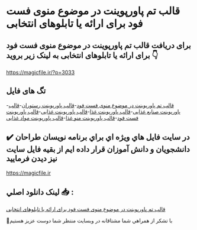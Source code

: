 # قالب تم پاورپوینت در موضوع منوی فست فود برای ارائه یا تابلوهای انتخابی

## برای دریافت قالب تم پاورپوینت در موضوع منوی فست فود برای ارائه یا تابلوهای انتخابی به لینک زیر بروید 👇

https://magicfile.ir/?p=3033

## تگ های فایل

-[قالب تم پاورپوینت در موضوع منوی فست فود](https://magicfile.ir/product/%d9%82%d8%a7%d9%84%d8%a8-%d8%aa%d9%85-%d9%be%d8%a7%d9%88%d8%b1%d9%be%d9%88%db%8c%d9%86%d8%aa-%d9%85%d9%86%d9%88%db%8c-%d9%81%d8%b3%d8%aa-%d9%81%d9%88%d8%af-%d8%a8%d8%b1%d8%a7%db%8c-%d8%a7%d8%b1%d8%a7%d8%a6%d9%87-%db%8c%d8%a7-%d8%aa%d8%a7%d8%a8%d9%84%d9%88%d9%87%d8%a7%db%8c-%d8%a7%d9%86%d8%aa%d8%ae%d8%a7%d8%a8%db%8c/)-[قالب پاورپوینت رستوران](https://magicfile.ir/product/%d9%82%d8%a7%d9%84%d8%a8-%d8%aa%d9%85-%d9%be%d8%a7%d9%88%d8%b1%d9%be%d9%88%db%8c%d9%86%d8%aa-%d9%85%d9%86%d9%88%db%8c-%d9%81%d8%b3%d8%aa-%d9%81%d9%88%d8%af-%d8%a8%d8%b1%d8%a7%db%8c-%d8%a7%d8%b1%d8%a7%d8%a6%d9%87-%db%8c%d8%a7-%d8%aa%d8%a7%d8%a8%d9%84%d9%88%d9%87%d8%a7%db%8c-%d8%a7%d9%86%d8%aa%d8%ae%d8%a7%d8%a8%db%8c/)-[قالب پاورپوینت صنایع غذایی](https://magicfile.ir/product/%d9%82%d8%a7%d9%84%d8%a8-%d8%aa%d9%85-%d9%be%d8%a7%d9%88%d8%b1%d9%be%d9%88%db%8c%d9%86%d8%aa-%d9%85%d9%86%d9%88%db%8c-%d9%81%d8%b3%d8%aa-%d9%81%d9%88%d8%af-%d8%a8%d8%b1%d8%a7%db%8c-%d8%a7%d8%b1%d8%a7%d8%a6%d9%87-%db%8c%d8%a7-%d8%aa%d8%a7%d8%a8%d9%84%d9%88%d9%87%d8%a7%db%8c-%d8%a7%d9%86%d8%aa%d8%ae%d8%a7%d8%a8%db%8c/)-[قالب پاورپوینت غذا](https://magicfile.ir/product/%d9%82%d8%a7%d9%84%d8%a8-%d8%aa%d9%85-%d9%be%d8%a7%d9%88%d8%b1%d9%be%d9%88%db%8c%d9%86%d8%aa-%d9%85%d9%86%d9%88%db%8c-%d9%81%d8%b3%d8%aa-%d9%81%d9%88%d8%af-%d8%a8%d8%b1%d8%a7%db%8c-%d8%a7%d8%b1%d8%a7%d8%a6%d9%87-%db%8c%d8%a7-%d8%aa%d8%a7%d8%a8%d9%84%d9%88%d9%87%d8%a7%db%8c-%d8%a7%d9%86%d8%aa%d8%ae%d8%a7%d8%a8%db%8c/)-[قالب پاورپوینت غذایی](https://magicfile.ir/product/%d9%82%d8%a7%d9%84%d8%a8-%d8%aa%d9%85-%d9%be%d8%a7%d9%88%d8%b1%d9%be%d9%88%db%8c%d9%86%d8%aa-%d9%85%d9%86%d9%88%db%8c-%d9%81%d8%b3%d8%aa-%d9%81%d9%88%d8%af-%d8%a8%d8%b1%d8%a7%db%8c-%d8%a7%d8%b1%d8%a7%d8%a6%d9%87-%db%8c%d8%a7-%d8%aa%d8%a7%d8%a8%d9%84%d9%88%d9%87%d8%a7%db%8c-%d8%a7%d9%86%d8%aa%d8%ae%d8%a7%d8%a8%db%8c/)-[قالب پاورپوینت فست فود](https://magicfile.ir/product/%d9%82%d8%a7%d9%84%d8%a8-%d8%aa%d9%85-%d9%be%d8%a7%d9%88%d8%b1%d9%be%d9%88%db%8c%d9%86%d8%aa-%d9%85%d9%86%d9%88%db%8c-%d9%81%d8%b3%d8%aa-%d9%81%d9%88%d8%af-%d8%a8%d8%b1%d8%a7%db%8c-%d8%a7%d8%b1%d8%a7%d8%a6%d9%87-%db%8c%d8%a7-%d8%aa%d8%a7%d8%a8%d9%84%d9%88%d9%87%d8%a7%db%8c-%d8%a7%d9%86%d8%aa%d8%ae%d8%a7%d8%a8%db%8c/)-[قالب پاورپوینت منو غذا](https://magicfile.ir/product/%d9%82%d8%a7%d9%84%d8%a8-%d8%aa%d9%85-%d9%be%d8%a7%d9%88%d8%b1%d9%be%d9%88%db%8c%d9%86%d8%aa-%d9%85%d9%86%d9%88%db%8c-%d9%81%d8%b3%d8%aa-%d9%81%d9%88%d8%af-%d8%a8%d8%b1%d8%a7%db%8c-%d8%a7%d8%b1%d8%a7%d8%a6%d9%87-%db%8c%d8%a7-%d8%aa%d8%a7%d8%a8%d9%84%d9%88%d9%87%d8%a7%db%8c-%d8%a7%d9%86%d8%aa%d8%ae%d8%a7%d8%a8%db%8c/)-[قالب پاورپوینت مواد غذایی](https://magicfile.ir/product/%d9%82%d8%a7%d9%84%d8%a8-%d8%aa%d9%85-%d9%be%d8%a7%d9%88%d8%b1%d9%be%d9%88%db%8c%d9%86%d8%aa-%d9%85%d9%86%d9%88%db%8c-%d9%81%d8%b3%d8%aa-%d9%81%d9%88%d8%af-%d8%a8%d8%b1%d8%a7%db%8c-%d8%a7%d8%b1%d8%a7%d8%a6%d9%87-%db%8c%d8%a7-%d8%aa%d8%a7%d8%a8%d9%84%d9%88%d9%87%d8%a7%db%8c-%d8%a7%d9%86%d8%aa%d8%ae%d8%a7%d8%a8%db%8c/)

## ✔️ در سايت فايل هاي ويژه اي براي برنامه نويسان طراحان دانشجويان و دانش آموزان قرار داده ايم از بقيه فايل سايت نيز ديدن فرماييد

https://magicfile.ir


## لينک دانلود اصلي 📥 :

[قالب تم پاورپوینت در موضوع منوی فست فود برای ارائه یا تابلوهای انتخابی](https://magicfile.ir/product/%d9%82%d8%a7%d9%84%d8%a8-%d8%aa%d9%85-%d9%be%d8%a7%d9%88%d8%b1%d9%be%d9%88%db%8c%d9%86%d8%aa-%d9%85%d9%86%d9%88%db%8c-%d9%81%d8%b3%d8%aa-%d9%81%d9%88%d8%af-%d8%a8%d8%b1%d8%a7%db%8c-%d8%a7%d8%b1%d8%a7%d8%a6%d9%87-%db%8c%d8%a7-%d8%aa%d8%a7%d8%a8%d9%84%d9%88%d9%87%d8%a7%db%8c-%d8%a7%d9%86%d8%aa%d8%ae%d8%a7%d8%a8%db%8c/) 


🙏با تشکر از همراهي شما مشتاقانه در وبسایت منتظر شما دوست عزیز هستیم

